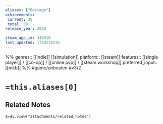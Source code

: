 ```yaml
---
aliases: ["Besiege"]
achievements:
 current: 30
 total: 50
release_year: 2020

steam_app_id: 346010
last_updated: 1750218210
---
```

%%
genres:: [[indie]] [[simulation]]
platform:: [[steam]]
features:: [[single player]] / [[co-op]] / [[online pvp]] / [[steam workshop]]
preferred_input:: [[mkb]]
%%
#game/unbeaten
#v3/2

# `=this.aliases[0]`
## Related Notes
`$=dv.view("attachments/related_notes")`